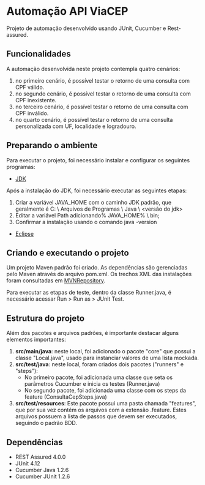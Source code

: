 # Automação API ViaCEP
Projeto de automação desenvolvido usando JUnit, Cucumber e Rest-assured.

## Funcionalidades
A automação desenvolvida neste projeto contempla quatro cenários: 
1. no primeiro cenário, é possível testar o retorno de uma consulta com CPF válido.
2. no segundo cenário, é possível testar o retorno de uma consulta com CPF inexistente.
3. no terceiro cenário, é possível testar o retorno de uma consulta com CPF inválido.
4. no quarto cenário, é possível testar o retorno de uma consulta personalizada com UF, localidade e logradouro.

## Preparando o ambiente

Para executar o projeto, foi necessário instalar e configurar os seguintes programas:

- [JDK](https://www.oracle.com/technetwork/java/javase/14-0-1-relnotes-5972653.html)
	
Após a instalação do JDK, foi necessário executar as seguintes etapas:
1. Criar a variável JAVA_HOME com o caminho JDK padrão, que geralmente é C: \ Arquivos de Programas \ Java \ <versão do jdk>
2. Editar a variável Path adicionando% JAVA_HOME% \ bin;
3. Confirmar a instalação usando o comando java -version

- [Eclipse](https://www.eclipse.org/downloads/packages/)

## Criando e executando o projeto
Um projeto Maven padrão foi criado. As dependências são gerenciadas pelo Maven através do arquivo pom.xml.
Os trechos XML das instalações foram consultadas em [MVNRepository](https://mvnrepository.com/).

Para executar as etapas de teste, dentro da classe Runner.java, é necessário  acessar Run > Run as > JUnit Test.

## Estrutura do projeto
Além dos pacotes e arquivos padrões, é importante destacar alguns elementos importantes:
1. **src/main/java**: neste local, foi adicionado o pacote "core" que possui a classe "Local.java", usado para instanciar valores de uma lista mockada.
2. **src/test/java**: neste local, foram criados dois pacotes ("runners" e "steps"):
	- No primeiro pacote, foi adicionada uma classe que seta os parâmetros Cucumber e inicia os testes (Runner.java)
	- No segundo pacote, foi adicionada uma classe com os steps da feature (ConsultaCepSteps.java)
3. **src/test/resources**: Este pacote possui uma pasta chamada "features", que por sua vez contém os arquivos com a extensão .feature. Estes arquivos
                       possuem a lista de passos que devem ser executados, seguindo o padrão BDD.

## Dependências
- REST Assured 4.0.0
- JUnit 4.12
- Cucumber Java 1.2.6
- Cucumber JUnit 1.2.6
